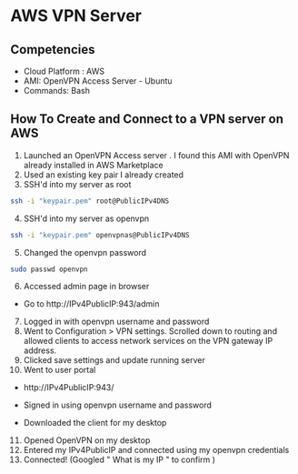 # AWS VPN Server

Competencies
-------

- Cloud Platform : AWS 
- AMI: OpenVPN Access Server - Ubuntu 
- Commands: Bash 

How To Create and Connect to a VPN server on AWS
-----------

1. Launched an OpenVPN Access server . I found this AMI with OpenVPN already installed in AWS Marketplace 
2. Used an existing key pair I already created  
3. SSH'd into my server as root 
```bash
ssh -i "keypair.pem" root@PublicIPv4DNS 
```
4. SSH'd into my server as openvpn 
```bash
ssh -i "keypair.pem" openvpnas@PublicIPv4DNS
```
5. Changed the openvpn password 
```bash
sudo passwd openvpn 
```
6. Accessed admin page in browser 
  - Go to http://IPv4PublicIP:943/admin 
7. Logged in with openvpn username and password 
8. Went to Configuration > VPN settings. Scrolled down to routing and allowed clients to access network services on the VPN gateway IP address. 
9. Clicked save settings and update running server 
10. Went to user portal  

  - http://IPv4PublicIP:943/ 

  - Signed in using openvpn username and password 

  - Downloaded the client for my desktop 
11. Opened OpenVPN on my desktop  
12. Entered my IPv4PublicIP and connected using my openvpn credentials 
13. Connected! (Googled " What is my IP " to confirm )


